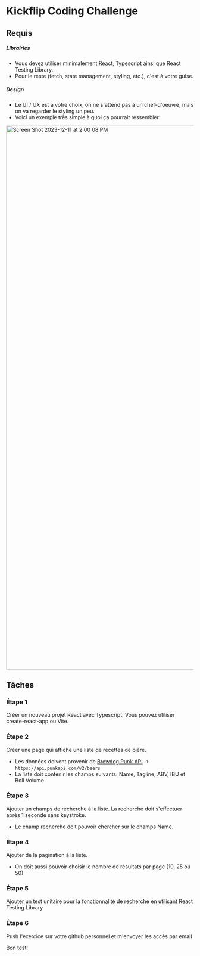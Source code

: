 # Kickflip Coding Challenge

## Requis

##### Librairies

- Vous devez utiliser minimalement React, Typescript ainsi que React Testing Library.
- Pour le reste (fetch, state management, styling, etc.), c'est à votre guise.

##### Design

- Le UI / UX est à votre choix, on ne s'attend pas à un chef-d'oeuvre, mais on va regarder le styling un peu.
- Voici un exemple très simple à quoi ça pourrait ressembler:

<img width="1459" alt="Screen Shot 2023-12-11 at 2 00 08 PM" src="https://github.com/fredbegin11/kickflip-coding-challenge/assets/8545738/9a8bbfc1-4193-4944-b56b-37f01632e68a">

## Tâches
### Étape 1

Créer un nouveau projet React avec Typescript. Vous pouvez utiliser create-react-app ou Vite.

### Étape 2

Créer une page qui affiche une liste de recettes de bière.

- Les données doivent provenir de [Brewdog Punk API](https://punkapi.com/documentation/v2) -> `https://api.punkapi.com/v2/beers`
- La liste doit contenir les champs suivants: Name, Tagline, ABV, IBU et Boil Volume

### Étape 3

Ajouter un champs de recherche à la liste. La recherche doit s'effectuer après 1 seconde sans keystroke.

- Le champ recherche doit pouvoir chercher sur le champs Name.

### Étape 4

Ajouter de la pagination à la liste.

- On doit aussi pouvoir choisir le nombre de résultats par page (10, 25 ou 50)

### Étape 5

Ajouter un test unitaire pour la fonctionnalité de recherche en utilisant React Testing Library

### Étape 6

Push l'exercice sur votre github personnel et m'envoyer les accès par email

Bon test!
